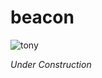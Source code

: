 # beacon

![tony](https://github.com/user-attachments/assets/827046d5-d030-4327-a0c4-08faeda64e25)

_Under Construction_
